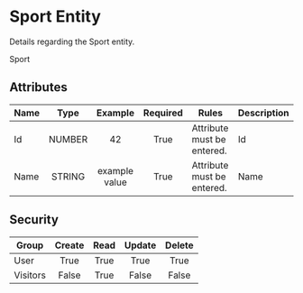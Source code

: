 <!--
@bot-written

WARNING AND NOTICE
Any access, download, storage, and/or use of this source code is subject to the terms and conditions of the
Full Software Licence as accepted by you before being granted access to this source code and other materials,
the terms of which can be accessed on the Codebots website at https://codebots.com/full-software-license. Any
commercial use in contravention of the terms of the Full Software Licence may be pursued by Codebots through
licence termination and further legal action, and be required to indemnify Codebots for any loss or damage,
including interest and costs. You are deemed to have accepted the terms of the Full Software Licence on any
access, download, storage, and/or use of this source code.

BOT WARNING
This file is bot-written.
Any changes out side of "protected regions" will be lost next time the bot makes any changes.
-->

# Sport Entity

Details regarding the Sport entity.

Sport

<!-- % protected region % [Add summary docs here] off begin -->
<!-- % protected region % [Add summary docs here] end -->

## Attributes
| Name | Type | Example | Required | Rules | Description |
| ---- | :----: | :--------: | :-----: | ----- | ----- |
| Id | NUMBER | 42 | True | Attribute must be entered. | Id | 
| Name | STRING | example value | True | Attribute must be entered. | Name | 


## Security
| Group  | Create | Read | Update | Delete |
| ---- | :----: | :----:  | :----:  | :----:  |
| User | True | True | True | True |
| Visitors | False | True | False | False |

<!-- % protected region % [Add any additional documentation here] off begin -->
<!-- % protected region % [Add any additional documentation here] end -->

